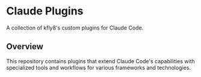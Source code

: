 # Claude Plugins

A collection of kfly8's custom plugins for Claude Code.

## Overview

This repository contains plugins that extend Claude Code's capabilities with specialized tools and workflows for various frameworks and technologies.

